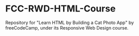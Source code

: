 # FCC-RWD-HTML-Course
Repository for "Learn HTML by Building a Cat Photo App" by freeCodeCamp, under its Responsive Web Design course.
